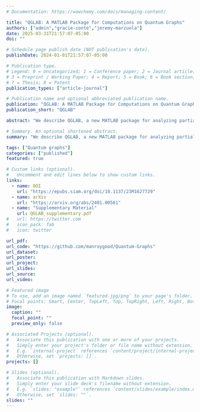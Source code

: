 ```yaml
---
# Documentation: https://wowchemy.com/docs/managing-content/

title: "QGLAB: A MATLAB Package for Computations on Quantum Graphs"
authors: ["admin","gracie-conte","jeremy-marzuola"]
date: 2025-03-31T21:57:07-05:00
doi: ""

# Schedule page publish date (NOT publication's date).
publishDate: 2024-01-01T21:57:07-05:00

# Publication type.
# Legend: 0 = Uncategorized; 1 = Conference paper; 2 = Journal article;
# 3 = Preprint / Working Paper; 4 = Report; 5 = Book; 6 = Book section;
# 7 = Thesis; 8 = Patent
publication_types: ["article-journal"]

# Publication name and optional abbreviated publication name.
publication: "QGLAB: A MATLAB Package for Computations on Quantum Graphs"
publication_short: "QGLAB"

abstract: "We describe QGLAB, a new MATLAB package for analyzing partial differential equations on quantum graphs. The software is built on the existing, object-oriented MATLAB directed-graph class, inheriting its structure and adding additional easy-to-use features. The package allows one to construct a quantum graph and accurately compute the spectrum of elliptic operators, solutions to Poisson problems, the linear and nonlinear time evolution of a variety of PDEs, the continuation of branches of steady states (including locating and switching branches at bifurcations) and more. It uses a unified framework to implement finite-difference and Chebyshev discretizations of differential operators on a quantum graph. For simplicity, the package overloads many built-in MATLAB functions to work on the class."

# Summary. An optional shortened abstract.
summary: "We describe QGLAB, a new MATLAB package for analyzing partial differential equations on quantum graphs. The supplementary material contains additional examples and a complete listing of user-callable functions."

tags: ["Quantum graphs"]
categories: ["published"]
featured: true

# Custom links (optional).
#   Uncomment and edit lines below to show custom links.
links:
  - name: DOI
    url: "https://epubs.siam.org/doi/10.1137/23M1627729"
  - name: arXiv
    url: "https://arxiv.org/abs/2401.00561"
  - name: "Supplementary Material"
    url: QGLAB_supplementary.pdf
#   url: https://twitter.com
#   icon_pack: fab
#   icon: twitter

url_pdf: 
url_code: "https://github.com/manroygood/Quantum-Graphs"
url_dataset:
url_poster:
url_project:
url_slides:
url_source:
url_video:

# Featured image
# To use, add an image named `featured.jpg/png` to your page's folder. 
# Focal points: Smart, Center, TopLeft, Top, TopRight, Left, Right, BottomLeft, Bottom, BottomRight.
image:
  caption: ""
  focal_point: ""
  preview_only: false

# Associated Projects (optional).
#   Associate this publication with one or more of your projects.
#   Simply enter your project's folder or file name without extension.
#   E.g. `internal-project` references `content/project/internal-project/index.md`.
#   Otherwise, set `projects: []`.
projects: []

# Slides (optional).
#   Associate this publication with Markdown slides.
#   Simply enter your slide deck's filename without extension.
#   E.g. `slides: "example"` references `content/slides/example/index.md`.
#   Otherwise, set `slides: ""`.
slides: ""
---
```

